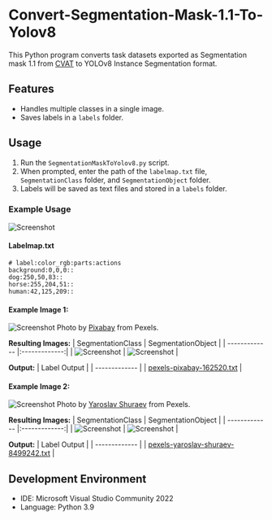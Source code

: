 # Convert-Segmentation-Mask-1.1-To-Yolov8
This Python program converts task datasets exported as Segmentation mask 1.1 from [CVAT](https://www.cvat.ai/) to YOLOv8 Instance Segmentation format.

## Features
- Handles multiple classes in a single image.
- Saves labels in a `labels` folder.

## Usage
1. Run the `SegmentationMaskToYolov8.py` script.
2. When prompted, enter the path of the `labelmap.txt` file, `SegmentationClass` folder, and `SegmentationObject` folder.
3. Labels will be saved as text files and stored in a `labels` folder.

### Example Usage
![Screenshot](assets/screenshots/usage_screenshot.png)

#### Labelmap.txt
```
# label:color_rgb:parts:actions
background:0,0,0::
dog:250,50,83::
horse:255,204,51::
human:42,125,209::
```

#### Example Image 1:
![Screenshot](assets/screenshots/labeling_image_screenshot_1.png)
Photo by [Pixabay](https://www.pexels.com/photo/man-on-white-horse-next-to-dog-on-grassy-field-162520/) from Pexels. 

**Resulting Images:**
| SegmentationClass           | SegmentationObject |
| ------------- |:-------------:|
| ![Screenshot](assets/SegmentationClass/pexels-pixabay-162520.png) | ![Screenshot](assets/SegmentationObject/pexels-pixabay-162520.png) |

**Output:**
| Label Output       |
| ------------- |
| [pexels-pixabay-162520.txt](assets/labels/pexels-pixabay-162520.txt) |

#### Example Image 2:
![Screenshot](assets/screenshots/labeling_image_screenshot_2.png) 
Photo by [Yaroslav Shuraev](https://www.pexels.com/photo/a-woman-in-yellow-raincoat-training-her-dogs-8499242/) from Pexels. 

**Resulting Images:**
| SegmentationClass           | SegmentationObject |
| ------------- |:-------------:|
| ![Screenshot](assets/SegmentationClass/pexels-yaroslav-shuraev-8499242.png) | ![Screenshot](assets/SegmentationObject/pexels-yaroslav-shuraev-8499242.png) |

**Output:**
| Label Output       |
| ------------- |
| [pexels-yaroslav-shuraev-8499242.txt](assets/labels/pexels-yaroslav-shuraev-8499242.txt) |

## Development Environment
- IDE: Microsoft Visual Studio Community 2022 
- Language: Python 3.9
